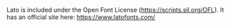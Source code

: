 Lato is included under the Open Font License (https://scripts.sil.org/OFL).
It has an official site here: https://www.latofonts.com/
